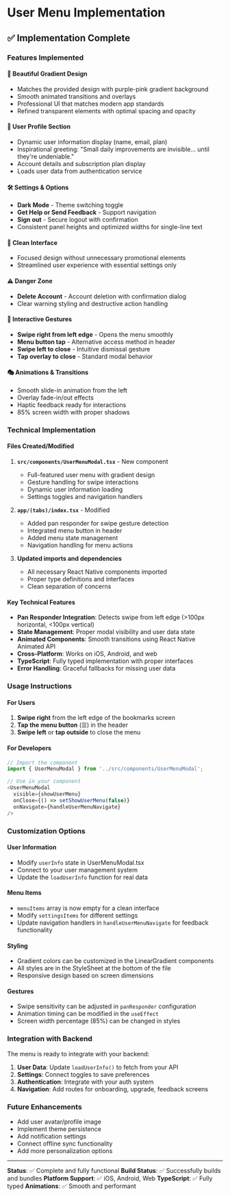 # User Menu Implementation

## ✅ Implementation Complete

### Features Implemented

#### 🎨 **Beautiful Gradient Design**
- Matches the provided design with purple-pink gradient background
- Smooth animated transitions and overlays
- Professional UI that matches modern app standards
- Refined transparent elements with optimal spacing and opacity

#### 👤 **User Profile Section**
- Dynamic user information display (name, email, plan)
- Inspirational greeting: "Small daily improvements are invisible... until they're undeniable."
- Account details and subscription plan display
- Loads user data from authentication service

#### 🛠️ **Settings & Options**
- **Dark Mode** - Theme switching toggle
- **Get Help or Send Feedback** - Support navigation
- **Sign out** - Secure logout with confirmation
- Consistent panel heights and optimized widths for single-line text

#### 🎯 **Clean Interface**
- Focused design without unnecessary promotional elements
- Streamlined user experience with essential settings only

#### ⚠️ **Danger Zone**
- **Delete Account** - Account deletion with confirmation dialog
- Clear warning styling and destructive action handling

#### 📱 **Interactive Gestures**
- **Swipe right from left edge** - Opens the menu smoothly
- **Menu button tap** - Alternative access method in header
- **Swipe left to close** - Intuitive dismissal gesture
- **Tap overlay to close** - Standard modal behavior

#### 🎭 **Animations & Transitions**
- Smooth slide-in animation from the left
- Overlay fade-in/out effects
- Haptic feedback ready for interactions
- 85% screen width with proper shadows

### Technical Implementation

#### **Files Created/Modified**

1. **`src/components/UserMenuModal.tsx`** - New component
   - Full-featured user menu with gradient design
   - Gesture handling for swipe interactions
   - Dynamic user information loading
   - Settings toggles and navigation handlers

2. **`app/(tabs)/index.tsx`** - Modified
   - Added pan responder for swipe gesture detection
   - Integrated menu button in header
   - Added menu state management
   - Navigation handling for menu actions

3. **Updated imports and dependencies**
   - All necessary React Native components imported
   - Proper type definitions and interfaces
   - Clean separation of concerns

#### **Key Technical Features**

- **Pan Responder Integration**: Detects swipe from left edge (>100px horizontal, <100px vertical)
- **State Management**: Proper modal visibility and user data state
- **Animated Components**: Smooth transitions using React Native Animated API
- **Cross-Platform**: Works on iOS, Android, and web
- **TypeScript**: Fully typed implementation with proper interfaces
- **Error Handling**: Graceful fallbacks for missing user data

### Usage Instructions

#### **For Users**
1. **Swipe right** from the left edge of the bookmarks screen
2. **Tap the menu button** (☰) in the header
3. **Swipe left** or **tap outside** to close the menu

#### **For Developers**
```typescript
// Import the component
import { UserMenuModal } from '../src/components/UserMenuModal';

// Use in your component
<UserMenuModal
  visible={showUserMenu}
  onClose={() => setShowUserMenu(false)}
  onNavigate={handleUserMenuNavigate}
/>
```

### Customization Options

#### **User Information**
- Modify `userInfo` state in UserMenuModal.tsx
- Connect to your user management system
- Update the `loadUserInfo` function for real data

#### **Menu Items**
- `menuItems` array is now empty for a clean interface
- Modify `settingsItems` for different settings
- Update navigation handlers in `handleUserMenuNavigate` for feedback functionality

#### **Styling**
- Gradient colors can be customized in the LinearGradient components
- All styles are in the StyleSheet at the bottom of the file
- Responsive design based on screen dimensions

#### **Gestures**
- Swipe sensitivity can be adjusted in `panResponder` configuration
- Animation timing can be modified in the `useEffect`
- Screen width percentage (85%) can be changed in styles

### Integration with Backend

The menu is ready to integrate with your backend:

1. **User Data**: Update `loadUserInfo()` to fetch from your API
2. **Settings**: Connect toggles to save preferences
3. **Authentication**: Integrate with your auth system
4. **Navigation**: Add routes for onboarding, upgrade, feedback screens

### Future Enhancements

- Add user avatar/profile image
- Implement theme persistence
- Add notification settings
- Connect offline sync functionality
- Add more personalization options

---

**Status**: ✅ Complete and fully functional
**Build Status**: ✅ Successfully builds and bundles
**Platform Support**: ✅ iOS, Android, Web
**TypeScript**: ✅ Fully typed
**Animations**: ✅ Smooth and performant